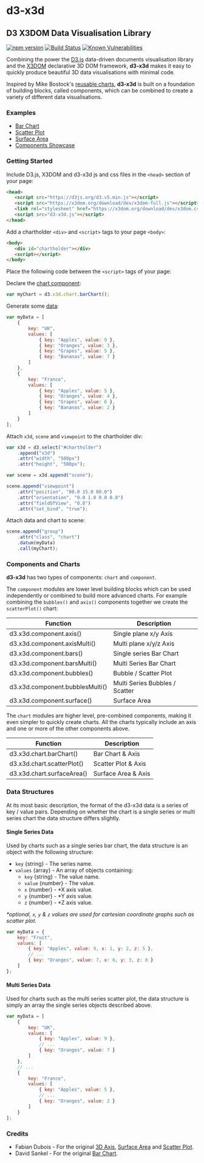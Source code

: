 # d3-x3d
## D3 X3DOM Data Visualisation Library

[![npm version](https://badge.fury.io/js/d3-x3d.svg)](https://badge.fury.io/js/d3-x3d)
[![Build Status](https://travis-ci.org/jamesleesaunders/d3-x3d.svg?branch=master)](https://travis-ci.org/jamesleesaunders/d3-x3d)
[![Known Vulnerabilities](https://snyk.io/test/github/jamesleesaunders/d3-x3d/badge.svg?targetFile=package.json)](https://snyk.io/test/github/jamesleesaunders/d3-x3d?targetFile=package.json)

Combining the power the [D3.js](http://www.d3js.org/) data-driven documents visualisation library and the [X3DOM](https://github.com/x3dom/x3dom) declarative 3D DOM framework, **d3-x3d** makes it easy to quickly produce beautiful 3D data visualisations with minimal code.

Inspired by Mike Bostock's [reusable charts](http://bost.ocks.org/mike/chart/), **d3-x3d** is built on a foundation of building blocks, called components, which can be combined to create a variety of different data visualisations.

### Examples

* [Bar Chart](https://rawgit.com/jamesleesaunders/d3-x3d/master/examples/BarChart.html)
* [Scatter Plot](https://rawgit.com/jamesleesaunders/d3-x3d/master/examples/ScatterPlot.html)
* [Surface Area](https://rawgit.com/jamesleesaunders/d3-x3d/master/examples/SurfaceArea.html)
* [Components Showcase](https://rawgit.com/jamesleesaunders/d3-x3d/master/examples/Components.html)

### Getting Started

Include D3.js, X3DOM and d3-x3d js and css files in the `<head>` section of your page:

```html
<head>
   <script src="https://d3js.org/d3.v5.min.js"></script>   
   <script src="https://x3dom.org/download/dev/x3dom-full.js"></script>
   <link rel="stylesheet" href="https://x3dom.org/download/dev/x3dom.css" />
   <script src="d3-x3d.js"></script>
</head>
```

Add a chartholder `<div>` and `<script>` tags to your page `<body>`:

```html
<body>
   <div id="chartholder"></div>
   <script></script>
</body>
```

Place the following code between the `<script>` tags of your page:

Declare the [chart component](#components-and-charts):

```javascript
var myChart = d3.x3d.chart.barChart();
```

Generate some [data](#data-structure):

```javascript
var myData = [
	{
		key: "UK",
		values: [
			{ key: "Apples", value: 9 },
			{ key: "Oranges", value: 3 },
			{ key: "Grapes", value: 5 },
			{ key: "Bananas", value: 7 }
		]
	},
	{
		key: "France",
		values: [
			{ key: "Apples", value: 5 },
			{ key: "Oranges", value: 4 },
			{ key: "Grapes", value: 6 },
			{ key: "Bananas", value: 2 }
		]
	}
];
```

Attach `x3d`, `scene` and `viewpoint` to the chartholder div:

```javascript
var x3d = d3.select("#chartholder")
	.append("x3d")
	.attr("width", "500px")
	.attr("height", "500px");

var scene = x3d.append("scene");

scene.append("viewpoint")
	.attr("position", "80.0 15.0 80.0")
	.attr("orientation", "0.0 1.0 0.0 0.8")
	.attr("fieldOfView", "0.8")
	.attr("set_bind", "true");
```

Attach data and chart to scene:

```javascript
scene.append("group")
	.attr("class", "chart")
	.datum(myData)
	.call(myChart);
```

### Components and Charts

**d3-x3d** has two types of components: `chart` and `component`.

The `component` modules are lower level building blocks which can be used independently or combined to build more advanced charts. For example combining the `bubbles()` and `axis()` components together we create the `scatterPlot()` chart:

| Function                        | Description                     |
| ------------------------------- | ------------------------------- |
| d3.x3d.component.axis()         | Single plane x/y Axis           |
| d3.x3d.component.axisMulti()    | Multi plane x/y/z Axis          |
| d3.x3d.component.bars()         | Single series Bar Chart         |
| d3.x3d.component.barsMulti()    | Multi Series Bar Chart          |
| d3.x3d.component.bubbles()      | Bubble / Scatter Plot           |
| d3.x3d.component.bubblesMulti() | Multi Series Bubbles / Scatter  |
| d3.x3d.component.surface()      | Surface Area                    |

The `chart` modules are higher level, pre-combined components, making it even simpler to quickly create charts. All the charts typically include an axis and one or more of the other components above.

| Function                        | Description                     |
| ------------------------------- | ------------------------------- |
| d3.x3d.chart.barChart()         | Bar Chart & Axis                |
| d3.x3d.chart.scatterPlot()      | Scatter Plot & Axis             |
| d3.x3d.chart.surfaceArea()      | Surface Area & Axis             |

### Data Structures

At its most basic description, the format of the d3-x3d data is a series of key / value pairs. Depending on whether the chart is a single series or multi series chart the data structure differs slightly.

#### Single Series Data
Used by charts such as a single series bar chart, the data structure is an object with the following structure:
* `key` {string} - The series name.
* `values` {array} - An array of objects containing:
  * `key` {string} - The value name.
  * `value` {number} - The value.
  * `x` {number} - \*X axis value.
  * `y` {number} - \*Y axis value.
  * `z` {number} - \*Z axis value.
	
_\*optional, `x`, `y` & `z` values are used for cartesian coordinate graphs such as scatter plot._

```javascript
var myData = {
	key: "Fruit",
	values: [
		{ key: "Apples", value: 9, x: 1, y: 2, z: 5 },
		// ...
		{ key: "Oranges", value: 7, x: 6, y: 3, z: 8 }
	]
};
```

#### Multi Series Data 
Used for charts such as the multi series scatter plot, the data structure is simply an array the single series objects described above.

```javascript
var myData = [
	{
		key: "UK",
		values: [
			{ key: "Apples", value: 9 },
			// ...
			{ key: "Oranges", value: 7 }
		]
	},
	// ...
	{
		key: "France",
		values: [
			{ key: "Apples", value: 5 },
			// ...
			{ key: "Oranges", value: 2 }
		]
	}
];
```

### Credits

* Fabian Dubois - For the original [3D Axis](http://bl.ocks.org/fabid/61cbfe14de686cc25c47/), [Surface Area](https://github.com/fabid/d3-x3dom-shape) and [Scatter Plot](http://bl.ocks.org/fabid/acb5dc4961ffa741b52b).
* David Sankel - For the original [Bar Chart](http://bl.ocks.org/camio/5087116).
